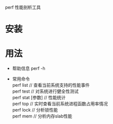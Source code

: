 perf 性能剖析工具

# 安装

# 用法  

* 帮助信息 
perf -h  

* 常用命令  
perf list  // 查看当前系统支持的性能事件  
perf test  // 对系统进行健全性测试  
perf stat [参数] // 性能统计  
perf top  // 实时查看当前系统进程函数占用率情况  
perf lock  // 分析锁性能  
perf mem  // 分析内存slab性能  

